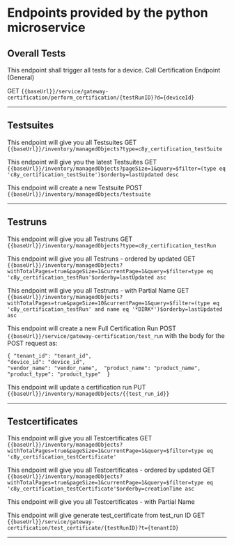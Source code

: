 # Endpoints provided by the python microservice

## Overall Tests

This endpoint shall trigger all tests for a device. Call Certification Endpoint (General)

GET `{{baseUrl}}/service/gateway-certification/perform_certification/{testRunID}?d={deviceId}`

---

## Testsuites

This endpoint will give you all Testsuites
GET `{{baseUrl}}/inventory/managedObjects?type=c8y_certification_testSuite`

This endpoint will give you the latest Testsuites
GET `{{baseUrl}}/inventory/managedObjects?pageSize=1&query=$filter=(type eq 'c8y_certification_testSuite')$orderby=lastUpdated desc`

This endpoint will create a new Testsuite
POST `{{baseUrl}}/inventory/managedObjects/testsuite`


---

## Testruns

This endpoint will give you all Testruns
GET `{{baseUrl}}/inventory/managedObjects?type=c8y_certification_testRun`

This endpoint will give you all Testruns - ordered by updated
GET `{{baseUrl}}/inventory/managedObjects?withTotalPages=true&pageSize=1&currentPage=1&query=$filter=type eq 'c8y_certification_testRun'$orderby=lastUpdated asc`

This endpoint will give you all Testruns - with Partial Name
GET `{{baseUrl}}/inventory/managedObjects?withTotalPages=true&pageSize=10&currentPage=1&query=$filter=(type eq 'c8y_certification_testRun' and name eq '*DIRK*')$orderby=lastUpdated asc`

This endpoint will create a new Full Certification Run
POST `{{baseUrl}}/service/gateway-certification/test_run` with the body for the POST request as:

`{
 "tenant_id": "tenant_id",                               
 "device_id": "device_id",                               
 "vendor_name": "vendor_name", 
 "product_name": "product_name", 
 "product_type": "product_type" 
 }`


This endpoint will update a certification run
PUT `{{baseUrl}}/inventory/managedObjects/{{test_run_id}}`


---

## Testcertificates

This endpoint will give you all Testcertificates
GET `{{baseUrl}}/inventory/managedObjects?withTotalPages=true&pageSize=1&currentPage=1&query=$filter=type eq 'c8y_certification_testCertificate'`

This endpoint will give you all Testcertificates - ordered by updated
GET `{{baseUrl}}/inventory/managedObjects?withTotalPages=true&pageSize=1&currentPage=1&query=$filter=type eq 'c8y_certification_testCertificate'$orderby=creationTime asc`

This endpoint will give you all Testcertificates - with Partial Name

This endpoint will give generate test_certificate from test_run ID
GET `{{baseUrl}}/service/gateway-certification/test_certificate/{testRunID}?t={tenantID}`

---
